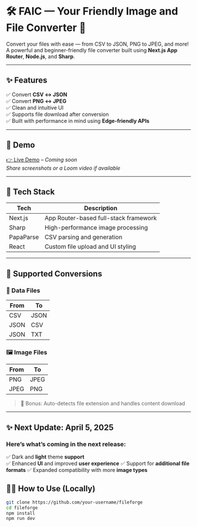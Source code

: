 # 🛠️ FAIC — Your Friendly Image and File Converter 🚀

Convert your files with ease — from CSV to JSON, PNG to JPEG, and more!  
A powerful and beginner-friendly file converter built using **Next.js App Router**, **Node.js**, and **Sharp**.

---

## ✨ Features

✅ Convert **CSV ↔ JSON**  
✅ Convert **PNG ↔ JPEG**  
✅ Clean and intuitive UI  
✅ Supports file download after conversion  
✅ Built with performance in mind using **Edge-friendly APIs**

---

## 📸 Demo

[👉 Live Demo](#) – _Coming soon_  
_Share screenshots or a Loom video if available_

---

## 🚀 Tech Stack

| Tech      | Description                           |
| --------- | ------------------------------------- |
| Next.js   | App Router-based full-stack framework |
| Sharp     | High-performance image processing     |
| PapaParse | CSV parsing and generation            |
| React     | Custom file upload and UI styling     |

---

## 📂 Supported Conversions

### 🔁 Data Files

| From | To   |
| ---- | ---- |
| CSV  | JSON |
| JSON | CSV  |
| JSON | TXT  |

### 🖼️ Image Files

| From | To   |
| ---- | ---- |
| PNG  | JPEG |
| JPEG | PNG  |

> 🧠 Bonus: Auto-detects file extension and handles content download

---

## ✨ Next Update: April 5, 2025

### Here’s what’s coming in the next release:

✅ Dark and **light** theme **support**  
✅ Enhanced **UI** and improved **user experience**
✅ Support for **additional file formats**
✅ Expanded compatibility with more **image types**

## 🧑‍💻 How to Use (Locally)

```bash
git clone https://github.com/your-username/fileforge
cd fileforge
npm install
npm run dev
```
